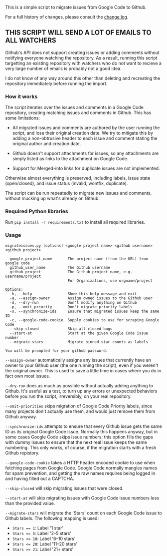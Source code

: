 This is a simple script to migrate issues from Google Code to Github.

For a full history of changes, please
consult the [change log](https://github.com/arthur-debert/google-code-issues-migrator/blob/master/CHANGES.md).

## THIS SCRIPT WILL SEND A LOT OF EMAILS TO ALL WATCHERS

Github's API does not support creating issues or adding comments without
notifying everyone watching the repository. As a result, running this script
targetting an existing repository with watchers who do not want to recieve a
very large number of emails is probably not a good idea.

I do not know of any way around this other than deleting and recreating the
repository immediately before running the import.

### How it works ###

The script iterates over the issues and comments in a Google Code repository,
creating matching issues and comments in Github. This has some limitations:

 - All migrated issues and comments are authored by the user running the
   script, and lose their original creation date. We try to mitigate this by
   adding a non-obtrusive header to each issue and comment stating the original
   author and creation date.

 - Github doesn't support attachments for issues, so any attachments are simply
   listed as links to the attachment on Google Code.

 - Support for Merged-into links for duplicate issues are not implemented.

Otherwise almost everything is preserved, including labels, issue state
(open/closed), and issue status (invalid, wontfix, duplicate).

The script can be run repeatedly to migrate new issues and comments, without
mucking up what's already on Github.

### Required Python libraries ###

Run `pip install -r requirements.txt` to install all required libraries.

### Usage ###

    migrateissues.py [options] <google project name> <github username> <github project>

      google_project_name       The project name (from the URL) from google code
      github_user_name          The Github username
      github_project            The Github project name, e.g. username/project
                                For Organizations, use orgname/project

    Options:
      -h, --help                Show this help message and exit
      -a, --assign-owner        Assign owned issues to the Github user
      -d, --dry-run             Don't modify anything on Github
      -p, --omit-priority       Don't migrate priority labels
      -s, --synchronize-ids     Ensure that migrated issues keep the same ID
      -c, --google-code-cookie  Supply cookies to use for scraping Google Code
      --skip-closed             Skip all closed bugs
      --start-at                Start at the given Google Code issue number
      --migrate-stars           Migrate binned star counts as labels
      
    You will be prompted for your github password.

`--assign-owner` automatically assigns any issues that currently have an owner
to your Github user (the one running the script), even if you weren't the
original owner. This is used to save a little time in cases where you do in
fact own most issues.

`--dry-run` does as much as possible without actually adding anything to
Github. It's useful as a test, to turn up any errors or unexpected behaviors
before you run the script, irreversibly, on your real repository.

`--omit-priorities` skips migration of Google Code Priority labels, since many
projects don't actually use them, and would just remove them from Github
anyway.

`--synchronize-ids` attempts to ensure that every Github issue gets the same ID
as its original Google Code issue. Normally this happens anyway, but in some
cases Google Code skips issue numbers; this option fills the gaps with dummy
issues to ensure that the next real issue keeps the same numbering. This only
works, of course, if the migration starts with a fresh Github repistory.

`--google-code-cookie` takes a HTTP header encoded cookie to use when fetching
pages from Google Code. Google Code normally mangles names for spam prevention,
and getting the raw names requires being logged in and having filled out a
CAPTCHA.

`--skip-closed` will skip migrating issues that were closed.

`--start-at` will skip migrating issues with Google Code issue numbers less than 
the provided value.

`--migrate-stars` will migrate the 'Stars' count on each Google Code issue to
Github labels. The following mapping is used:
* `Stars == 1`: Label '1 star'
* `Stars <= 5`: Label '2–5 stars'
* `Stars <= 10`: Label '6–10 stars'
* `Stars <= 20`: Label '11–20 stars'
* `Stars >= 21`: Label '21+ stars'
